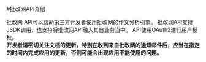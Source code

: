 #批改网API介绍

批改网 API可以帮助第三方开发者使用批改网的作文分析引擎。
批改网API支持JSDK调用，也支持将批改网API融入其自业务当中。
API使用OAuth2进行用户授权。<br>
<B> 开发者请密切关注文档的更新，特别在收到来自批改网的通知邮件后，应当在指定的时间内完成应用的更新，否则可能会出现应用不能使用的问题。
